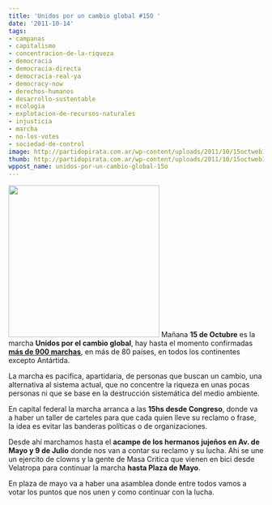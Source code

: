 ```yaml
---
title: 'Unidos por un cambio global #15O '
date: '2011-10-14'
tags:
- campanas
- capitalismo
- concentracion-de-la-riqueza
- democracia
- democracia-directa
- democracia-real-ya
- democracy-now
- derechos-humanos
- desarrollo-sustentable
- ecologia
- explotacion-de-recursos-naturales
- injusticia
- marcha
- no-los-votes
- sociedad-de-control
image: http://partidopirata.com.ar/wp-content/uploads/2011/10/15octweb1.png
thumb: http://partidopirata.com.ar/wp-content/uploads/2011/10/15octweb1-150x150.png
wppost_name: unidos-por-un-cambio-global-15o
---
```


<a href="http://partidopirata.com.ar/wp-content/uploads/2011/10/15octweb1.png"><img src="http://partidopirata.com.ar/wp-content/uploads/2011/10/15octweb1-298x300.png" alt="" title="15O - unidos por el cambio global" width="298" height="300" class="alignleft size-medium wp-image-2017" /></a>
Mañana <strong>15 de Octubre</strong> es la marcha <strong>Unidos por el cambio global</strong>, hay hasta el momento confirmadas <a href="http://map.15october.net" target="_blank"><strong>más de 900 marchas</strong></a>, en más de 80 países, en todos los continentes excepto Antártida.

La marcha es pacifica, apartidaria, de personas que buscan un cambio, una alternativa al sistema actual, que no concentre la riqueza en unas pocas personas ni que se base en la destrucción sistemática del medio ambiente.

En capital federal la marcha arranca a las <strong>15hs desde Congreso</strong>, donde va a haber un taller de carteles para que cada quien lleve su reclamo o frase, la idea es evitar las banderas políticas o de organizaciones.

Desde ahí marchamos hasta el <strong>acampe de los hermanos jujeños en Av. de Mayo y 9 de Julio</strong> donde nos van a contar su reclamo y su lucha. Ahi se une un ejercito de clowns y la gente de Masa Critica que vienen en bici desde Velatropa para continuar la marcha <strong>hasta Plaza de Mayo</strong>.

En plaza de mayo va a haber una asamblea donde entre todos vamos a votar los puntos que nos unen y como continuar con la lucha.
